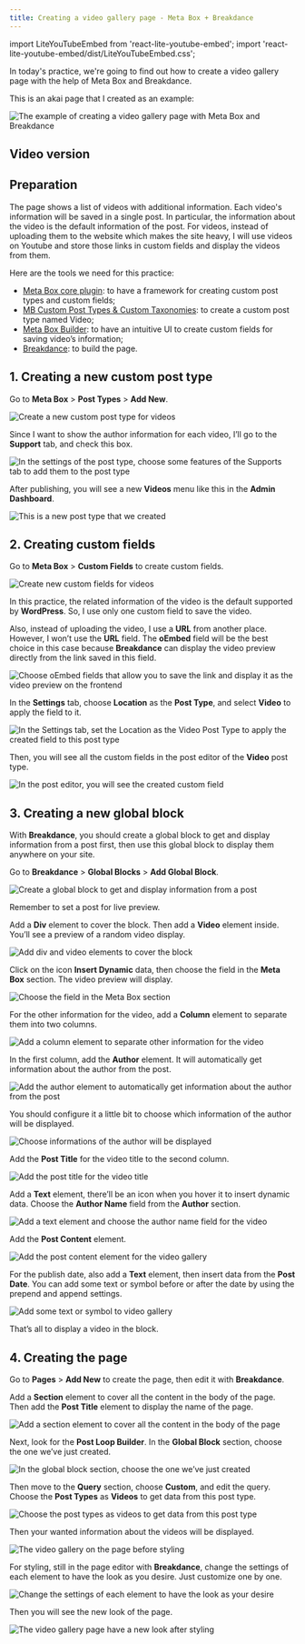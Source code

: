 ```yaml
---
title: Creating a video gallery page - Meta Box + Breakdance
---
```

import LiteYouTubeEmbed from 'react-lite-youtube-embed';
import 'react-lite-youtube-embed/dist/LiteYouTubeEmbed.css';

In today's practice, we're going to find out how to create a video gallery page with the help of Meta Box and Breakdance.

This is an akai page that I created as an example:

![The example of creating a video gallery page with Meta Box and Breakdance](https://imgur.com/Otnspcw.png)

## Video version

<LiteYouTubeEmbed id='TiV3tcumXUk' />

## Preparation

The page shows a list of videos with additional information. Each video's information will be saved in a single post. In particular, the information about the video is the default information of the post. For videos, instead of uploading them to the website which makes the site heavy, I will use videos on Youtube and store those links in custom fields and display the videos from them.

Here are the tools we need for this practice:

* [Meta Box core plugin](https://wordpress.org/plugins/meta-box/): to have a framework for creating custom post types and custom fields;
* [MB Custom Post Types & Custom Taxonomies](https://metabox.io/plugins/meta-box-builder/): to create a custom post type named Video;
* [Meta Box Builder](https://metabox.io/plugins/meta-box-builder/): to have an intuitive UI to create custom fields for saving video’s information;
* [Breakdance](https://breakdance.com/): to build the page.

## 1. Creating a new custom post type

Go to **Meta Box** > **Post Types** > **Add New**.

![Create a new custom post type for videos](https://imgur.com/ygeaJpW.png)

Since I want to show the author information for each video, I’ll go to the **Support** tab, and check this box.

![In the settings of the post type, choose some features of the Supports tab to add them to the post type](https://imgur.com/91yxnP.png)

After publishing, you will see a new **Videos** menu like this in the **Admin Dashboard**.

![This is a new post type that we created](https://imgur.com/XUUdmL9.png)

## 2. Creating custom fields

Go to **Meta Box** > **Custom Fields** to create custom fields.

![Create new custom fields for videos](https://imgur.com/q3UXgVD.png)

In this practice, the related information of the video is the default supported by **WordPress**. So, I use only one custom field to save the video.

Also, instead of uploading the video, I use a **URL** from another place. However, I won’t use the **URL** field. The **oEmbed** field will be the best choice in this case because **Breakdance** can display the video preview directly from the link saved in this field.

![Choose oEmbed fields that allow you to save the link and display it as the video preview on the frontend](https://imgur.com/DFFW9kj.png)

In the **Settings** tab, choose **Location** as the **Post Type**, and select **Video** to apply the field to it.

![In the Settings tab, set the Location as the Video Post Type to apply the created field to this post type](https://imgur.com/K22UOU7.png)

Then, you will see all the custom fields in the post editor of the **Video** post type.

![In the post editor, you will see the created custom field](https://imgur.com/PFpL5Jb.png)

## 3. Creating a new global block

With **Breakdance**, you should create a global block to get and display information from a post first, then use this global block to display them anywhere on your site.

Go to **Breakdance** > **Global Blocks** > **Add Global Block**.

![Create a global block to get and display information from a post](https://imgur.com/tg07ysp.png)

Remember to set a post for live preview.

Add a **Div** element to cover the block. Then add a **Video** element inside. You’ll see a preview of a random video display.

![Add div and video elements to cover the block](https://imgur.com/dloZuff.gif)

Click on the icon **Insert Dynamic** data, then choose the field in the **Meta Box** section. The video preview will display.

![Choose the field in the Meta Box section](https://imgur.com/VzJYZMr.gif)

For the other information for the video, add a **Column** element to separate them into two columns.

![Add a column element to separate other information for the video](https://imgur.com/ca31KwM.gif)

In the first column, add the **Author** element. It will automatically get information about the author from the post.

![Add the author element to automatically get information about the author from the post](https://imgur.com/hztldMc.png)

You should configure it a little bit to choose which information of the author will be displayed.

![Choose informations of the author will be displayed](https://imgur.com/3mTMSQb.png)

Add the **Post Title** for the video title to the second column.

![Add the post title for the video title](https://imgur.com/c0iwSpo.png)

Add a **Text** element, there’ll be an icon when you hover it to insert dynamic data. Choose the **Author Name** field from the **Author** section.

![Add a text element and choose the author name field for the video](https://imgur.com/RwZoPoc.gif)

Add the **Post Content** element.

![Add the post content element for the video gallery](https://imgur.com/RzgIEhK.png)

For the publish date, also add a **Text** element, then insert data from the **Post Date**. You can add some text or symbol before or after the date by using the prepend and append settings.

![Add some text or symbol to video gallery](https://imgur.com/08eiYfE.gif)

That’s all to display a video in the block.

## 4. Creating the page

Go to **Pages** > **Add New** to create the page, then edit it with **Breakdance**.

Add a **Section** element to cover all the content in the body of the page. Then add the **Post Title** element to display the name of the page.

![Add a section element to cover all the content in the body of the page](https://imgur.com/r4PZ5LR.gif)

Next, look for the **Post Loop Builder**. In the **Global Block** section, choose the one we’ve just created.

![In the global block section, choose the one we’ve just created](https://imgur.com/OyGCgQK.png)

Then move to the **Query** section, choose **Custom**, and edit the query. Choose the **Post Types** as **Videos** to get data from this post type. 

![Choose the post types as videos to get data from this post type](https://imgur.com/8YhDgqS.png)

Then your wanted information about the videos will be displayed.

![The video gallery on the page before styling](https://imgur.com/Cz9NwE3.png)

For styling, still in the page editor with **Breakdance**, change the settings of each element to have the look as you desire. Just customize one by one.

![Change the settings of each element to have the look as your desire](https://imgur.com/o4QaSJK.png)

Then you will see the new look of the page.

![The video gallery page have a new look after styling](https://imgur.com/Otnspcw.png)
